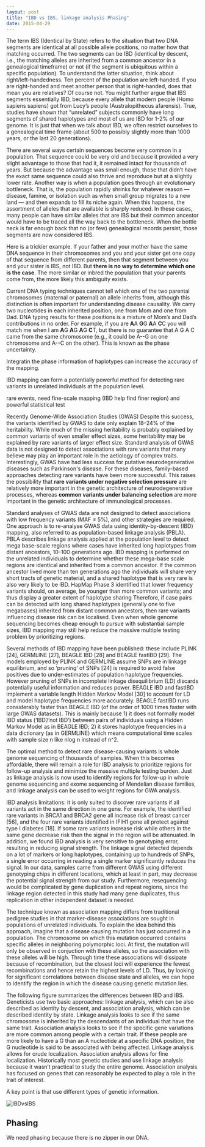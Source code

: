 ```yaml
---
layout: post
title: "IBD vs IBS, linkage analysis Phasing"
date: 2015-04-29
---
```

The term IBS (Identical by State) refers to the situation that two DNA segments are identical at all possible allele positions, no matter how that matching occurred. The two segments can be IBD (identical by descent, i.e., the matching alleles are inherited from a common ancestor in a genealogical timeframe) or not (if the segment is ubiquitous within a specific population). To understand the latter situation, think about right/left-handedness. Ten percent of the population are left-handed. If you are right-handed and meet another person that is right-handed, does that mean you are relatives? Of course not. You might further argue that IBS segments essentially IBD, because every allele that modern people (Homo sapiens sapiens) got from Lucy’s people (Australopithecus afarensis). True, studies have shown that “unrelated” subjects commonly have long segments of shared haplotypes and most of us are IBD for 1-2% of our genome. It is just that when we talk about IBD, we often restrict ourselves to a genealogical time frame (about 500 to possibly slightly more than 1000 years, or the last 20 generations).

There are several ways certain sequences become very common in a population. That sequence could be very old and because it provided a very slight advantage to those that had it, it remained intact for thousands of years. But because the advantage was small enough, those that didn’t have the exact same sequence could also thrive and reproduce but at a slightly lower rate. Another way is when a population goes through an evolutionary bottleneck. That is, the population rapidly shrinks for whatever reason — disease, famine, or isolation such as when small group migrates to a new land — and then expands to fill its niche again. When this happens, the assortment of alleles that are available is sharply reduced. In these cases, many people can have similar alleles that are IBS but their common ancestor would have to be traced all the way back to the bottleneck. When the bottle neck is far enough back that no (or few) genealogical records persist, those segments are now considered IBS.

Here is a trickier example. If your father and your mother have the same DNA sequence in their chromosomes and you and your sister get one copy of that sequence from different parents, then that segment between you and your sister is IBS, not IBD. But <b>there is no way to determine which one is the case</b>. The more similar or inbred the population that your parents come from, the more likely this ambiguity exists. 

Current DNA typing techniques cannot tell which one of the two parental chromosomes (maternal or paternal) an allele inherits from, although this distinction is often important for understanding disease causality. We carry two nucleotides in each inherited position, one from Mom and one from Dad. DNA typing results for these positions is a mixture of Mom’s and Dad’s contributions in no order. For example, if you are <b>A</b>A <b>G</b>G <b>A</b>A <b>C</b>C you will match me when I am <b>A</b>G <b>A</b>G <b>A</b>G <b>C</b>T, but there is no guarantee that A G A C came from the same chromosome (e.g., it could be A--G on one chromosome and A--C on the other). This is known as the phase uncertainty.
 

Integratin the phase information of haplotypes can increase the accuracy of the mapping.  


IBD mapping can form a potentially powerful method for detecting rare variants in unrelated individuals at the population level.


rare events, need fine-scale mapping (IBD help find finer region) and powerful statistical test

Recently Genome-Wide Association Studies (GWAS) 
Despite this success, the variants identified by GWAS to date only explain 18–24% of the heritability. While much of the missing heritability is probably explained by common variants of even smaller effect sizes, some heritability may be explained by rare variants of larger effect size. Standard analysis of GWAS data is not designed to detect associations with rare variants that many believe may play an important role in the aetiology of complex traits. Interestingly, GWAS have had less success for putative neurodegenerative diseases such as Parkinson's disease. For these diseases, family-based approaches detecting rare variants have been more successful. This raises the possibility that <b>rare variants under negative selection pressure</b> are relatively more important in the genetic architecture of neurodegenerative processes, whereas <b>common variants under balancing selection</b> are more important in the genetic architecture of immunological processes.

Standard analyses of GWAS data are not designed to detect associations with low frequency variants (MAF ≤ 5%), and other strategies are required. One approach is to re-analyse GWAS data using identity-by-descent (IBD) mapping, also referred to as population-based linkage analysis (PBLA). PBLA describes linkage analysis applied at the population level to detect mega base-scale regions where cases have inherited long haplotypes from distant ancestors, 10–100 generations ago. IBD mapping is performed on the unrelated individuals to determine whether these mega-base scale regions are identical and inherited from a common ancestor. If the common ancestor lived more than ten generations ago the individuals will share very short tracts of genetic material, and a shared haplotype that is very rare is also very likely to be IBD. HapMap Phase 3 identified that lower frequency variants should, on average, be younger than more common variants; and thus display a greater extent of haplotype sharing Therefore, if case pairs can be detected with long shared haplotypes (generally one to five megabases) inherited from distant common ancestors, then rare variants influencing disease risk can be localised. Even when whole genome sequencing becomes cheap enough to pursue with substantial sample sizes, IBD mapping may still help reduce the massive multiple testing problem by prioritizing regions. 

Several methods of IBD mapping have been published: these include PLINK [24], GERMLINE [27], BEAGLE IBD [28] and BEAGLE fastIBD [29]. The models employed by PLINK and GERMLINE assume SNPs are in linkage equilibrium, and so ‘pruning’ of SNPs [24] is required to avoid false positives due to under-estimates of population haplotype frequencies. However pruning of SNPs in incomplete linkage disequilibrium (LD) discards potentially useful information and reduces power. BEAGLE IBD and fastIBD implement a variable length Hidden Markov Model [30] to account for LD and model haplotype frequencies more accurately. BEAGLE fastIBD runs considerably faster than BEAGLE IBD (of the order of 1000 times faster with large GWAS datasets). This is mainly because 1) it does not formally model IBD status (‘IBD’/’not IBD’) between pairs of individuals using a Hidden Markov Model as in BEAGLE IBD; 2) it stores haplotype frequencies in a data dictionary (as in GERMLINE) which means computational time scales with sample size n like nlog n instead of n^2. 

The optimal method to detect rare disease-causing variants is whole genome sequencing of thousands of samples. When this becomes affordable, there will remain a role for IBD analysis to prioritize regions for follow-up analysis and minimize the massive multiple testing burden. Just as linkage analysis is now used to identify regions for follow-up in whole genome sequencing and exome sequencing of Mendelian disease families, and linkage analysis can be used to weight regions for GWA analysis.

IBD analysis limitations: it is only suited to discover rare variants if all variants act in the same direction in one gene. For example, the identified rare variants in BRCA1 and BRCA2 gene all increase risk of breast cancer [56], and the four rare variants identified in IFIH1 gene all protect against type I diabetes [18]. If some rare variants increase risk while others in the same gene decrease risk then the signal in the region will be attenuated. In addition, we found IBD analysis is very sensitive to genotyping error, resulting in reducing signal strength. The linkage signal detected depends on a lot of markers or long haplotypes, containing up to hundreds of SNPs, a single error occurring in reading a single marker significantly reduces the signal. In our data, samples came from different GWAS using different genotyping chips in different locations, which at least in part, may decrease the potential signal strength from our study. Furthermore, resequencing would be complicated by gene duplication and repeat regions, since the linkage region detected in this study had many gene duplicates, thus replication in other independent dataset is needed.

The technique known as association mapping differs from traditional pedigree studies in that marker-disease associations are sought in populations of unrelated individuals. To explain the idea behind this approach, imagine that a disease causing mutation has just occurred in a population. The chromosome on which this mutation occurred contains specific alleles in neighboring polymorphic loci. At first, the mutation will only be observed in conjuction with these alleles, so the association with these alleles will be high. Through time these associations will dissipate because of recombination, but the closest loci will experience the fewest recombinations and hence retain the highest levels of LD. Thus, by looking for significant correlations between disease state and alleles, we can hope to identify the region in which the disease causing genetic mutation lies.

The following figure summarizes the differences between IBD and IBS. Geneticists use two basic approaches: linkage analysis, which can be also described as identity by descent, and association analysis, which can be described identity by state. Linkage analysis looks to see if the same chromosome is inherited by the descendants of an individual that have the same trait. Association analysis looks to see if the specific gene variations are more common among people with a certain trait. If these people are more likely to have a G than an A nucleotide at a specific DNA position, the G nucleotide is said to be associated with being affected. Linkage analysis allows for crude localization. Association analysis allows for fine localization.  Historically most genetic studies and use linkage analysis because it wasn’t practical to study the entire genome. Association analysis has focused on genes that can reasonably be expected to play a role in the trait of interest. 

A key point is that  use different  types of genetic information. 

<img alt="IBDvsIBS" src="https://cloud.githubusercontent.com/assets/5496192/7396806/1c8a22a4-ee72-11e4-8873-97a6e407f2bd.png" />

<h2>Phasing</h2>
We need phasing because there is no zipper in our DNA. 
